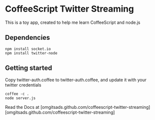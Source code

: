 # CoffeeScript Twitter Streaming

This is a toy app, created to help me learn CoffeeScript and node.js

## Dependencies

    npm install socket.io
    npm install twitter-node

## Getting started

Copy twitter-auth.coffee to twitter-auth.coffee, and update it with your twitter credentials

    coffee -c .
    node server.js

Read the Docs at
[omgitsads.github.com/coffeescript-twitter-streaming][omgitsads.github.com/coffeescript-twitter-streaming]
